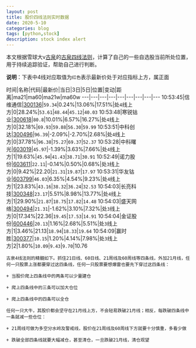 ```yaml
---
layout: post
title: 股价四线法则实时数据
date: 2020-5-10
categories: blog
tags: [python,stock]
description: stock index alert
---
```



本文根据雪球大v[古泉](https://xueqiu.com/u/7148646888)的[古泉四线法则](https://xueqiu.com/7148646888/130498192)，计算了自己的一些自选股当前所处位置，用于持续追踪验证，帮助自己进行判断。

**说明**：下表中4线对应取值为`红色`表示最新价处于对应指标上方，属正面

时间|名称|代码|最新价|当日|3日|5日|位置|变动|距离|ma21|ma60|ma21w|ma60w
---|---|---|---|---|---|---|---|---
10:53:45|信维通信|[300136](https://xueqiu.com/S/SZ300136)|`59.34`|0.24%|13.06%|17.51%|处`4`线上方|0|28.24%|`53.61`|`48.44`|`45.12`|`40.03`
10:53:48|寒锐钴业|[300618](https://xueqiu.com/S/SZ300618)|`80.8`|10.01%|6.57%|16.27%|处`4`线上方|0|32.18%|`69.93`|`59.88`|`56.30`|`59.99`
10:53:51|中科创达|[300496](https://xueqiu.com/S/SZ300496)|`96.39`|-2.09%|-2.70%|2.68%|处`4`线上方|0|37.78%|`96.38`|`75.27`|`69.37`|`52.37`
10:53:28|中科曙光|[603019](https://xueqiu.com/S/SH603019)|`45.97`|-1.39%|3.63%|7.66%|处`4`线上方|1|19.63%|`45.94`|`41.43`|`38.71`|`30.91`
10:52:49|诺力股份|[603611](https://xueqiu.com/S/SH603611)|`22.11`|-0.14%|0.50%|0.68%|处`3`线上方|0|9.42%|22.20|`21.31`|`19.87`|`17.97`
10:53:31|华友钴业|[603799](https://xueqiu.com/S/SH603799)|`46.03`|6.35%|4.54%|9.23%|处`4`线上方|1|23.83%|`43.16`|`38.32`|`36.24`|`32.53`
10:54:03|长亮科技|[300348](https://xueqiu.com/S/SZ300348)|`23.17`|5.51%|8.98%|13.77%|处`4`线上方|1|29.90%|`21.87`|`18.75`|`17.82`|`14.48`
10:54:03|盛天网络|[300494](https://xueqiu.com/S/SZ300494)|`21.31`|-1.62%|3.10%|7.32%|处`3`线上方|0|17.34%|22.36|`19.45`|`17.53`|`14.91`
10:54:04|金证股份|[600446](https://xueqiu.com/S/SH600446)|`20.13`|1.16%|2.68%|5.51%|处`3`线上方|1|3.46%|21.13|`18.94`|`18.33`|`19.64`
10:54:09|赢时胜|[300377](https://xueqiu.com/S/SZ300377)|`10.15`|1.20%|4.14%|7.98%|处`3`线上方|2|1.80%|`10.09`|`9.43`|`9.70`|10.76

```
古泉4线法则的精髓如下。抓住21日线、60日线、21周线及60周线等四条线，外加21月线，任何一只股票上涨都要穿过这四条线，任何一只股票要想爆雷也要先下穿过这四条线：

+ 当股价爬上四条线中的两条可以少量建仓

+ 爬上四条线中的三条可以加大仓位

+ 爬上四条线中的四条可以全仓

任何一只大牛，其股价都会坚守在21月线上方，不会轻易跌破21月线；相反，每跌破四条线中一条就减一些仓位：

+ 21周线可做为多空分水岭及警戒线，股价在21周线及60周线下方就要十分慎重，多看少做

+ 跌破全部四条线就要大幅减仓，甚至清仓，一旦跌破21月线，清仓观望
```